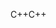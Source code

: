 <span data-ttu-id="47890-101">C++</span><span class="sxs-lookup"><span data-stu-id="47890-101">C++</span></span>